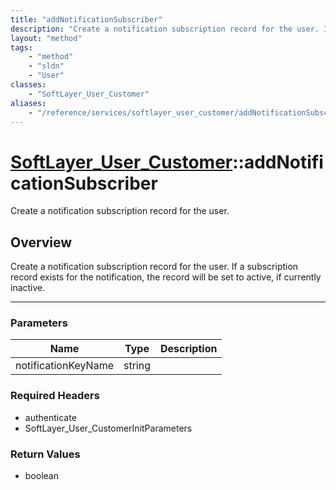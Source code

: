 ```yaml
---
title: "addNotificationSubscriber"
description: "Create a notification subscription record for the user. If a subscription record exists for the notification, the record... "
layout: "method"
tags:
    - "method"
    - "sldn"
    - "User"
classes:
    - "SoftLayer_User_Customer"
aliases:
    - "/reference/services/softlayer_user_customer/addNotificationSubscriber"
---
```

# [SoftLayer_User_Customer](/reference/services/SoftLayer_User_Customer)::addNotificationSubscriber


Create a notification subscription record for the user.


## Overview 
Create a notification subscription record for the user. If a subscription record exists for the notification, the record will be set to active, if currently inactive. 

-----

### Parameters 
|Name | Type | Description |
| --- | --- | --- |
|notificationKeyName| string| |


### Required Headers
* authenticate
* SoftLayer_User_CustomerInitParameters


### Return Values
* boolean




